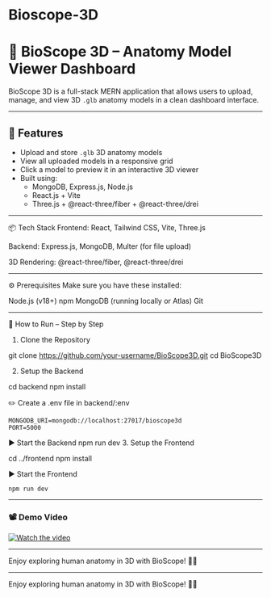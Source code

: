 # Bioscope-3D

# 🧠 BioScope 3D – Anatomy Model Viewer Dashboard

BioScope 3D is a full-stack MERN application that allows users to upload, manage, and view 3D `.glb` anatomy models in a clean dashboard interface.

---

## 🚀 Features

- Upload and store `.glb` 3D anatomy models
- View all uploaded models in a responsive grid
- Click a model to preview it in an interactive 3D viewer
- Built using:
  - MongoDB, Express.js, Node.js
  - React.js + Vite
  - Three.js + @react-three/fiber + @react-three/drei

---

📦 Tech Stack
Frontend: React, Tailwind CSS, Vite, Three.js

Backend: Express.js, MongoDB, Multer (for file upload)

3D Rendering: @react-three/fiber, @react-three/drei

---
⚙️ Prerequisites
Make sure you have these installed:

Node.js (v18+)
npm
MongoDB (running locally or Atlas)
Git

---

🚀 How to Run – Step by Step
1. Clone the Repository

  git clone https://github.com/your-username/BioScope3D.git
  cd BioScope3D

2. Setup the Backend

  cd backend
  npm install

  ✏️ Create a .env file in backend/:env

    MONGODB_URI=mongodb://localhost:27017/bioscope3d
    PORT=5000

  ▶️ Start the Backend
    npm run dev
3. Setup the Frontend

  cd ../frontend
  npm install
  
  ▶️ Start the Frontend

    npm run dev
    
---

### 📽️ Demo Video  
[![Watch the video](https://img.youtube.com/vi/iJrSgH-I9l8/0.jpg)](https://www.youtube.com/watch?v=iJrSgH-I9l8)

---
Enjoy exploring human anatomy in 3D with BioScope! 🧠🚀

---
Enjoy exploring human anatomy in 3D with BioScope! 🧠🚀



